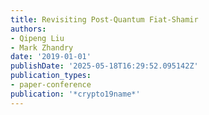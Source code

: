 ```yaml
---
title: Revisiting Post-Quantum Fiat-Shamir
authors:
- Qipeng Liu
- Mark Zhandry
date: '2019-01-01'
publishDate: '2025-05-18T16:29:52.095142Z'
publication_types:
- paper-conference
publication: '*crypto19name*'
---
```

